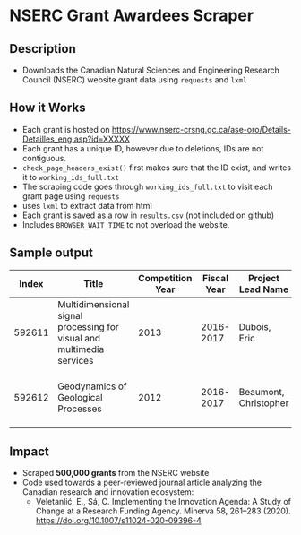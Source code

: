 # NSERC Grant Awardees Scraper

## Description
* Downloads the Canadian Natural Sciences and Engineering Research Council (NSERC) website grant data using `requests` and `lxml`

## How it Works
* Each grant is hosted on https://www.nserc-crsng.gc.ca/ase-oro/Details-Detailles_eng.asp?id=XXXXX 
* Each grant has a unique ID, however due to deletions, IDs are not contiguous.
* `check_page_headers_exist()` first makes sure that the ID exist, and writes it to `working_ids_full.txt`
* The scraping code goes through `working_ids_full.txt` to visit each grant page using `requests`
* uses `lxml` to extract data from html
* Each grant is saved as a row in `results.csv` (not included on github)
* Includes `BROWSER_WAIT_TIME` to not overload the website.

## Sample output
| Index  	| Title                                                                 	| Competition Year 	| Fiscal Year 	| Project Lead Name     	| Institution          	| Department                                              	| Province    	| Award Amount 	| Installment 	| Program                               	| Selection Committee                 	| Research Subject                	| Area of Application                                  	| Co-Researchers   	| Partners    	| Award Summary 	|
|--------	|-----------------------------------------------------------------------	|------------------	|-------------	|-----------------------	|----------------------	|---------------------------------------------------------	|-------------	|--------------	|-------------	|---------------------------------------	|-------------------------------------	|---------------------------------	|------------------------------------------------------	|------------------	|-------------	|---------------	|
| 592611 	| Multidimensional signal processing for visual and multimedia services 	| 2013             	| 2016-2017   	| Dubois, Eric          	| University of Ottawa 	| Electrical Engineering and Computer Science , School of 	| Ontario     	| $24,000      	| 4 - 5       	| Discovery Grants Program - Individual 	| Electrical and Computer Engineering 	| Digital signal processing       	| Information, computer and communication technologies 	| No Co-Researcher 	| No Partners 	| [...]           	|
| 592612 	| Geodynamics of Geological Processes                                   	| 2012             	| 2016-2017   	| Beaumont, Christopher 	| Dalhousie University 	| Oceanography                                            	| Nova Scotia 	| $54,000      	| 5 - 5       	| Discovery Grants Program - Individual 	| Geosciences                         	| Structural geology andtectonics 	| Earth sciences                                       	| No Co-Researcher 	| No Partners 	| [...]           	|

## Impact
* Scraped __500,000 grants__ from the NSERC website
* Code used towards a peer-reviewed journal article analyzing the Canadian research and innovation ecosystem:
    * Veletanlić, E., Sá, C. Implementing the Innovation Agenda: A Study of Change at a Research Funding Agency. Minerva 58, 261–283 (2020). <https://doi.org/10.1007/s11024-020-09396-4>
